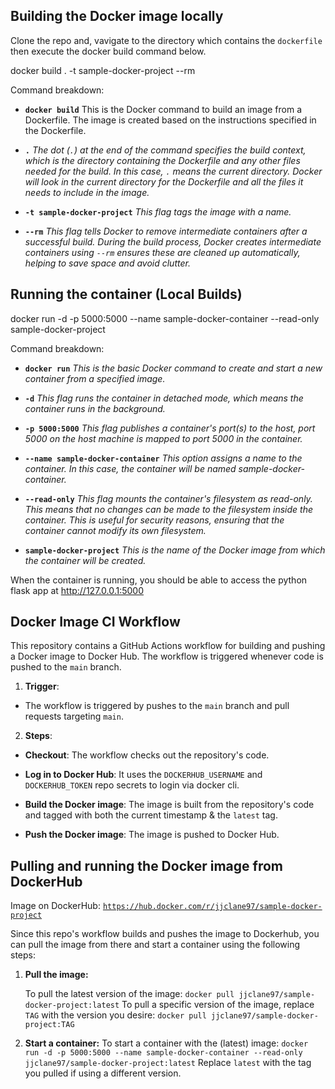 ## Building the Docker image locally

  

Clone the repo and, vavigate to the directory which contains the `dockerfile` then execute the docker build command below.

  

docker build . -t sample-docker-project --rm

  

Command breakdown:

-  **`docker build`** This is the Docker command to build an image from a Dockerfile. The image is created based on the instructions specified in the Dockerfile.

  

-  **`.`**  *The dot (`.`) at the end of the command specifies the build context, which is the directory containing the Dockerfile and any other files needed for the build. In this case, `.` means the current directory. Docker will look in the current directory for the Dockerfile and all the files it needs to include in the image.*

  

-  **`-t sample-docker-project`**  *This flag tags the image with a name.*

  

-  **`--rm`**  *This flag tells Docker to remove intermediate containers after a successful build. During the build process, Docker creates intermediate containers using `--rm` ensures these are cleaned up automatically, helping to save space and avoid clutter.*

  

## Running the container (Local Builds)

docker run -d -p 5000:5000 --name sample-docker-container --read-only sample-docker-project

  

Command breakdown:

-  **`docker run`**  *This is the basic Docker command to create and start a new container from a specified image.*

  

-  **`-d`**  *This flag runs the container in detached mode, which means the container runs in the background.*

  

-  **`-p 5000:5000`**  *This flag publishes a container's port(s) to the host, port 5000 on the host machine is mapped to port 5000 in the container.*

  

-  **`--name sample-docker-container`**  *This option assigns a name to the container. In this case, the container will be named sample-docker-container.*

  

-  **`--read-only`**  *This flag mounts the container's filesystem as read-only. This means that no changes can be made to the filesystem inside the container. This is useful for security reasons, ensuring that the container cannot modify its own filesystem.*

  

-  **`sample-docker-project`**  *This is the name of the Docker image from which the container will be created.*

  

When the container is running, you should be able to access the python flask app at http://127.0.0.1:5000

  

## Docker Image CI Workflow

  

This repository contains a GitHub Actions workflow for building and pushing a Docker image to Docker Hub. The workflow is triggered whenever code is pushed to the `main` branch.

  

1.  **Trigger**:

- The workflow is triggered by pushes to the `main` branch and pull requests targeting `main`.

  

2.  **Steps**:

-  **Checkout**: The workflow checks out the repository's code.

-  **Log in to Docker Hub**: It uses the `DOCKERHUB_USERNAME` and `DOCKERHUB_TOKEN` repo secrets to login via docker cli.

-  **Build the Docker image**: The image is built from the repository's code and tagged with both the current timestamp & the `latest` tag.

-  **Push the Docker image**: The image is pushed to Docker Hub.

## Pulling and running the Docker image from DockerHub

Image on DockerHub: [`https://hub.docker.com/r/jjclane97/sample-docker-project`](https://hub.docker.com/r/jjclane97/sample-docker-project)

Since this repo's workflow builds and pushes the image to Dockerhub, you can pull the image from there and start a container using the following steps:

1. **Pull the image:**

   To pull the latest version of the image: `docker pull jjclane97/sample-docker-project:latest`
   To pull a specific version of the image, replace `TAG` with the version you desire: `docker pull jjclane97/sample-docker-project:TAG`
  
2. **Start a container:**
	To start a container with the (latest) image: `docker run -d -p 5000:5000 --name sample-docker-container --read-only jjclane97/sample-docker-project:latest` Replace `latest` with the tag you pulled if using a different version.